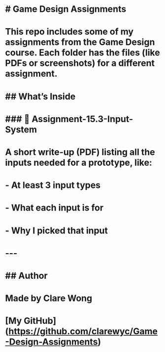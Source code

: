 # \# Game Design Assignments

# 

# This repo includes some of my assignments from the Game Design course. Each folder has the files (like PDFs or screenshots) for a different assignment.

# 

# \## What’s Inside

# 

# \### 📁 Assignment-15.3-Input-System

# A short write-up (PDF) listing all the inputs needed for a prototype, like:

# \- At least 3 input types

# \- What each input is for

# \- Why I picked that input

# 

# ---

# 

# \## Author

# Made by Clare Wong

# \[My GitHub](https://github.com/clarewyc/Game-Design-Assignments)



